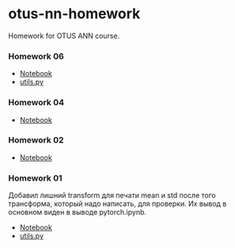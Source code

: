 # otus-nn-homework
Homework for OTUS ANN course.

### Homework 06

* [Notebook](06/mnist_mlp.ipynb)
* [utils.py](06/utils.py)

### Homework 04

* [Notebook](04/MNIST_MLP_KERAS.ipynb)

### Homework 02

* [Notebook](02/log_reg.ipynb)

### Homework 01

Добавил лишний transform для печати mean и std после того трансформа, который надо написать, для проверки. Их вывод
в основном виден в выводе pytorch.ipynb.

* [Notebook](01/pytorch.ipynb)
* [utils.py](01/utils.py)
